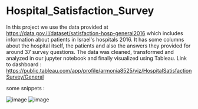 # Hospital_Satisfaction_Survey
In this project we use the data provided at https://data.gov.il/dataset/satisfaction-hosp-general2016 which includes information about patients in Israel's hospitals 2016. It has some columns about the hospital itself, the patients and also the answers they provided for around 37 survey questions. 
The data was cleaned, transformed and analyzed in our jupyter notebook and finally visualized using Tableau.
Link to dashboard : https://public.tableau.com/app/profile/armonia8525/viz/HospitalSatisfactionSurvey/General

some snippets : 

![image](https://user-images.githubusercontent.com/90179810/197339321-372adb8e-2060-4208-b85f-d5df1221f8be.png)
![image](https://user-images.githubusercontent.com/90179810/197339345-6734215b-b635-47f7-9f62-3f7809daaa70.png)

